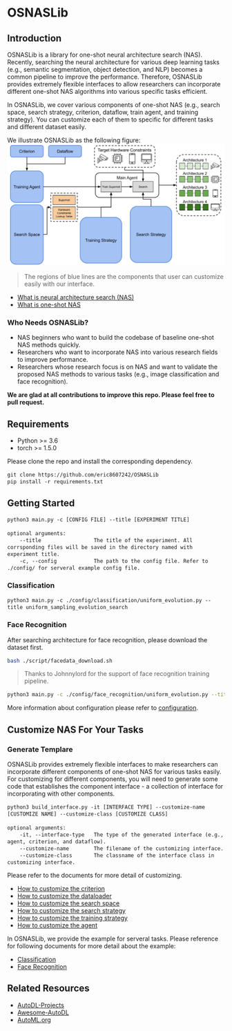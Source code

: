 # OSNASLib

## Introduction
OSNASLib is a library for one-shot neural architecture search (NAS). Recently, searching the neural architecture for various deep learning tasks (e.g., semantic segmentation, object detection, and NLP) becomes a common pipeline to improve the performance. Therefore, OSNASLib provides extremely flexible interfaces to allow researchers can incorporate different one-shot NAS algorithms into various specific tasks efficient.


In OSNASLib, we cover various components of one-shot NAS (e.g., search space, search strategy, criterion, dataflow, train agent, and training strategy). You can customize each of them to specific for different tasks and different dataset easily.

We illustrate OSNASLib as the following figure:
![osnaslib](./resource/osnaslib_abstract.png)
> The regions of blue lines are the components that user can customize easily with our interface.

* [What is neural architecture search (NAS)](./doc/nas.md)
* [What is one-shot NAS](./doc/one_shot_nas.md)

### Who Needs OSNASLib?
* NAS beginners who want to build the codebase of baseline one-shot NAS methods quickly.
* Researchers who want to incorporate NAS into various research fields to improve performance.
* Researchers whose research focus is on NAS and want to validate the proposed NAS methods to various tasks (e.g., image classification and face recognition).

**We are glad at all contributions to improve this repo. Please feel free to pull request.**

## Requirements
* Python >= 3.6
* torch >= 1.5.0

Please clone the repo and install the corresponding dependency.
```
git clone https://github.com/eric8607242/OSNASLib
pip install -r requirements.txt
```

## Getting Started
```
python3 main.py -c [CONFIG FILE] --title [EXPERIMENT TITLE]

optional arguments:
    --title                 The title of the experiment. All corrsponding files will be saved in the directory named with experiment title.
    -c, --config            The path to the config file. Refer to ./config/ for serveral example config file.
```
### Classification
``` python3 
python3 main.py -c ./config/classification/uniform_evolution.py --title uniform_sampling_evolution_search
```

### Face Recognition
After searching architecture for face recognition, please download the dataset first.
```bash
bash ./script/facedata_download.sh
```
> Thanks to Johnnylord for the support of face recognition training pipeline.
```bash
python3 main.py -c ./config/face_recognition/uniform_evolution.py --title uniform_sampling_evolution_search
```

More information about configuration please refer to [configuration](./doc/configuration.md).

## Customize NAS For Your Tasks
### Generate Templare
OSNASLib provides extremely flexible interfaces to make researchers can incorporate different components of one-shot NAS for various tasks easily.
For customizing for different components, you will need to generate some code that establishes the component interface - a collection of interface for incorporating with other components.
```
python3 build_interface.py -it [INTERFACE TYPE] --customize-name [CUSTOMIZE NAME] --customize-class [CUSTOMIZE CLASS]

optional arguments:
    -it, --interface-type   The type of the generated interface (e.g., agent, criterion, and dataflow).
    --customize-name        The filename of the customizing interface.
    --customize-class       The classname of the interface class in customizing interface.
```

Please refer to the documents for more detail of customizing.
* [How to customize the criterion](./doc/customize/criterion.md)
* [How to customize the dataloader](./doc/customize/dataloader.md)
* [How to customize the search space](./doc/customize/search_space.md)
* [How to customize the search strategy](./doc/customize/search_strategy.md)
* [How to customize the training strategy](./doc/customize/training_strategy.md)
* [How to customize the agent](./doc/customize/agent.md)

In OSNASLib, we provide the example for serveral tasks. Please reference for following documents for more detail about the example:
* [Classification](./doc/example/classification.md)
* [Face Recognition](./doc/example/face_recognition.md)

## Related Resources
* [AutoDL-Projects](https://github.com/D-X-Y/AutoDL-Projects)
* [Awesome-AutoDL](https://github.com/D-X-Y/Awesome-AutoDL)
* [AutoML.org](https://www.automl.org/)


